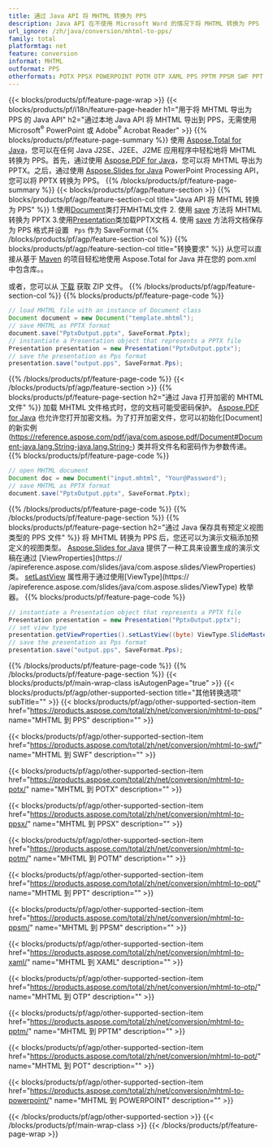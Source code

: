 ```yaml
---
title: 通过 Java API 将 MHTML 转换为 PPS
description: Java API 在不使用 Microsoft Word 的情况下将 MHTML 转换为 PPS
url_ignore: /zh/java/conversion/mhtml-to-pps/
family: total
platformtag: net
feature: conversion
informat: MHTML
outformat: PPS
otherformats: POTX PPSX POWERPOINT POTM OTP XAML PPS PPTM PPSM SWF PPT POT
---
```

{{< blocks/products/pf/feature-page-wrap >}}
{{< blocks/products/pf/i18n/feature-page-header h1="用于将 MHTML 导出为 PPS 的 Java API" h2="通过本地 Java API 将 MHTML 导出到 PPS，无需使用 Microsoft<sup>&reg;</sup> PowerPoint 或 Adobe<sup>&reg;</sup> Acrobat Reader" >}}
{{% blocks/products/pf/feature-page-summary %}}
使用 [Aspose.Total for Java](https://products.aspose.com/total/java/)，您可以在任何 Java J2SE、J2EE、J2ME 应用程序中轻松地将 MHTML 转换为 PPS。首先，通过使用 [Aspose.PDF for Java](https://products.aspose.com/pdf/java/)，您可以将 MHTML 导出为 PPTX。之后，通过使用 [Aspose.Slides for Java](https://products.aspose.com/slides/java/) PowerPoint Processing API，您可以将 PPTX 转换为 PPS。
{{% /blocks/products/pf/feature-page-summary  %}}
{{< blocks/products/pf/agp/feature-section >}}
{{% blocks/products/pf/agp/feature-section-col title="Java API 将 MHTML 转换为 PPS" %}}
1.使用[Document](https://reference.aspose.com/pdf/java/com.aspose.pdf/Document)类打开MHTML文件
2. 使用 [save](https://reference.aspose.com/pdf/java/com.aspose.pdf/Document#save-java.lang.String-int-) 方法将 MHTML 转换为 PPTX
3.使用[Presentation](https://reference.aspose.com/slides/java/com.aspose.slides/Presentation)类加载PPTX文档
4. 使用 [save](https://reference.aspose.com/slides/java/com.aspose.slides/Presentation#save-java.lang.String-int-) 方法将文档保存为 PPS 格式并设置 ` Pps` 作为 SaveFormat
{{% /blocks/products/pf/agp/feature-section-col %}}
{{% blocks/products/pf/agp/feature-section-col title="转换要求" %}}
从您可以直接从基于 [Maven](https://releases.aspose.com/total/java/) 的项目轻松地使用 Aspose.Total for Java 并在您的 pom.xml 中包含库。。

或者，您可以从 [下载](https://releases.aspose.com/total/java) 获取 ZIP 文件。
{{% /blocks/products/pf/agp/feature-section-col %}}
{{% blocks/products/pf/feature-page-code %}}

```java
// load MHTML file with an instance of Document class
Document document = new Document("template.mhtml");
// save MHTML as PPTX format 
document.save("PptxOutput.pptx", SaveFormat.Pptx); 
// instantiate a Presentation object that represents a PPTX file
Presentation presentation = new Presentation("PptxOutput.pptx");
// save the presentation as Pps format
presentation.save("output.pps", SaveFormat.Pps);   
```

{{% /blocks/products/pf/feature-page-code %}}
{{< /blocks/products/pf/agp/feature-section >}}
{{% blocks/products/pf/feature-page-section  h2="通过 Java 打开加密的 MHTML 文件" %}}
加载 MHTML 文件格式时，您的文档可能受密码保护。 [Aspose.PDF for Java](https://products.aspose.com/pdf/java/) 也允许您打开加密文档。为了打开加密文件，您可以初始化[Document]的新实例(https://reference.aspose.com/pdf/java/com.aspose.pdf/Document#Document-java.lang.String-java.lang.String-) 类并将文件名和密码作为参数传递。  
{{% blocks/products/pf/feature-page-code %}}

```java
// open MHTML document
Document doc = new Document("input.mhtml", "Your@Password");
// save MHTML as PPTX format 
document.save("PptxOutput.pptx", SaveFormat.Pptx); 

```

{{% /blocks/products/pf/feature-page-code  %}}
{{% /blocks/products/pf/feature-page-section %}}
{{% blocks/products/pf/feature-page-section  h2="通过 Java 保存具有预定义视图类型的 PPS 文件" %}}
将 MHTML 转换为 PPS 后，您还可以为演示文稿添加预定义的视图类型。 [Aspose.Slides for Java](https://products.aspose.com/slides/java/) 提供了一种工具来设置生成的演示文稿在通过 [ViewProperties](https:// /apireference.aspose.com/slides/java/com.aspose.slides/ViewProperties) 类。 [setLastView](https://reference.aspose.com/slides/java/com.aspose.slides/ViewProperties#setLastView-int-) 属性用于通过使用[ViewType](https:// /apireference.aspose.com/slides/java/com.aspose.slides/ViewType) 枚举器。 
{{% blocks/products/pf/feature-page-code %}}

```java
// instantiate a Presentation object that represents a PPTX file
Presentation presentation = new Presentation("PptxOutput.pptx");
// set view type
presentation.getViewProperties().setLastView((byte) ViewType.SlideMasterView);
// save the presentation as Pps format
presentation.save("output.pps", SaveFormat.Pps);    
```

{{% /blocks/products/pf/feature-page-code  %}}
{{% /blocks/products/pf/feature-page-section %}}
{{< blocks/products/pf/main-wrap-class isAutogenPage="true" >}}
{{< blocks/products/pf/agp/other-supported-section title="其他转换选项" subTitle="" >}}
{{< blocks/products/pf/agp/other-supported-section-item href="https://products.aspose.com/total/zh/net/conversion/mhtml-to-pps/" name="MHTML 到 PPS" description="" >}}

{{< blocks/products/pf/agp/other-supported-section-item href="https://products.aspose.com/total/zh/net/conversion/mhtml-to-swf/" name="MHTML 到 SWF" description="" >}}

{{< blocks/products/pf/agp/other-supported-section-item href="https://products.aspose.com/total/zh/net/conversion/mhtml-to-potx/" name="MHTML 到 POTX" description="" >}}

{{< blocks/products/pf/agp/other-supported-section-item href="https://products.aspose.com/total/zh/net/conversion/mhtml-to-ppsx/" name="MHTML 到 PPSX" description="" >}}

{{< blocks/products/pf/agp/other-supported-section-item href="https://products.aspose.com/total/zh/net/conversion/mhtml-to-potm/" name="MHTML 到 POTM" description="" >}}

{{< blocks/products/pf/agp/other-supported-section-item href="https://products.aspose.com/total/zh/net/conversion/mhtml-to-ppt/" name="MHTML 到 PPT" description="" >}}

{{< blocks/products/pf/agp/other-supported-section-item href="https://products.aspose.com/total/zh/net/conversion/mhtml-to-ppsm/" name="MHTML 到 PPSM" description="" >}}

{{< blocks/products/pf/agp/other-supported-section-item href="https://products.aspose.com/total/zh/net/conversion/mhtml-to-xaml/" name="MHTML 到 XAML" description="" >}}

{{< blocks/products/pf/agp/other-supported-section-item href="https://products.aspose.com/total/zh/net/conversion/mhtml-to-otp/" name="MHTML 到 OTP" description="" >}}

{{< blocks/products/pf/agp/other-supported-section-item href="https://products.aspose.com/total/zh/net/conversion/mhtml-to-pptm/" name="MHTML 到 PPTM" description="" >}}

{{< blocks/products/pf/agp/other-supported-section-item href="https://products.aspose.com/total/zh/net/conversion/mhtml-to-pot/" name="MHTML 到 POT" description="" >}}

{{< blocks/products/pf/agp/other-supported-section-item href="https://products.aspose.com/total/zh/net/conversion/mhtml-to-powerpoint/" name="MHTML 到 POWERPOINT" description="" >}}


{{< /blocks/products/pf/agp/other-supported-section >}}
{{< /blocks/products/pf/main-wrap-class >}}
{{< /blocks/products/pf/feature-page-wrap >}}